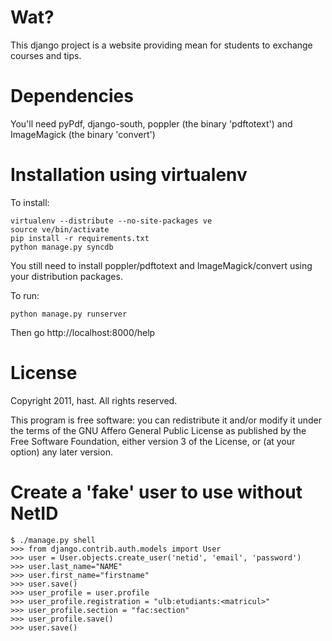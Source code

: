 Wat?
====

This django project is a website providing mean for students to exchange courses and tips.

Dependencies
============

You'll need pyPdf, django-south, poppler (the binary 'pdftotext') and ImageMagick (the binary 'convert')

Installation using virtualenv
=============================

To install:

    virtualenv --distribute --no-site-packages ve
    source ve/bin/activate
    pip install -r requirements.txt
    python manage.py syncdb

You still need to install poppler/pdftotext and ImageMagick/convert using your distribution packages.

To run:

    python manage.py runserver

Then go http://localhost:8000/help

License
=======

Copyright 2011, hast. All rights reserved.

This program is free software: you can redistribute it and/or modify
it under the terms of the GNU Affero General Public License as
published by the Free Software Foundation, either version 3 of the
License, or (at your option) any later version.

Create a 'fake' user to use without NetID
=========================================
    $ ./manage.py shell
    >>> from django.contrib.auth.models import User
    >>> user = User.objects.create_user('netid', 'email', 'password')
    >>> user.last_name="NAME"
    >>> user.first_name="firstname"
    >>> user.save()
    >>> user_profile = user.profile
    >>> user_profile.registration = "ulb:etudiants:<matricul>"
    >>> user_profile.section = "fac:section"
    >>> user_profile.save()
    >>> user.save()
